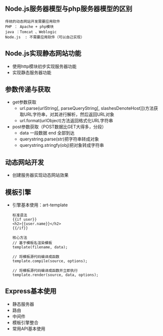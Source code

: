 ## Node.js服务器模型与php服务器模型的区别
    传统的动态网站开发需要应用软件
    PHP ： Apache + php模块
    java ：Tomcat 、Weblogic
    Node.js  : 不需要应用软件（可以自己实现）

## Node.js实现静态网站功能
- 使用http模块初步实现服务器功能
- 实现静态服务器功能

## 参数传递与获取
- get参数获取
    + url.parse(urlString[, parseQueryString[, slashesDenoteHost]])方法获取URL字符串，对其进行解析，然后返回URL对象
    + url.format(urlObject)方法返回格式化URL字符串
- post参数获取（POST数据比GET大得多，分段）
    + data	一段数据    end	全部到达
    + querystring.parse(str)把字符串转成对象
    + querystring.stringfy(obj)把对象转成字符串
## 动态网站开发
- 创建服务器实现动态网站效果

## 模板引擎
- 引擎基本使用：art-template
    ```
    标准语法
    {{if user}}
    <h2>{{user.name}}</h2>
    {{/if}}

    核心方法
    // 基于模板名渲染模板
    template(filename, data);

    // 将模板源代码编译成函数
    template.compile(source, options);

    // 将模板源代码编译成函数并立即执行
    template.render(source, data, options);
    ```

## Express基本使用
- 静态服务器
- 路由
- 中间件
- 模板引擎整合
- 常用API基本使用





